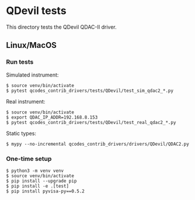 # QDevil tests

This directory tests the QDevil QDAC-II driver.

## Linux/MacOS

### Run tests

Simulated instrument:

    $ source venv/bin/activate
    $ pytest qcodes_contrib_drivers/tests/QDevil/test_sim_qdac2_*.py

Real instrument:

    $ source venv/bin/activate
    $ export QDAC_IP_ADDR=192.168.8.153
    $ pytest qcodes_contrib_drivers/tests/QDevil/test_real_qdac2_*.py

Static types:

    $ mypy --no-incremental qcodes_contrib_drivers/drivers/QDevil/QDAC2.py

### One-time setup

    $ python3 -m venv venv
    $ source venv/bin/activate
    $ pip install --upgrade pip
    $ pip install -e .[test]
    $ pip install pyvisa-py==0.5.2
